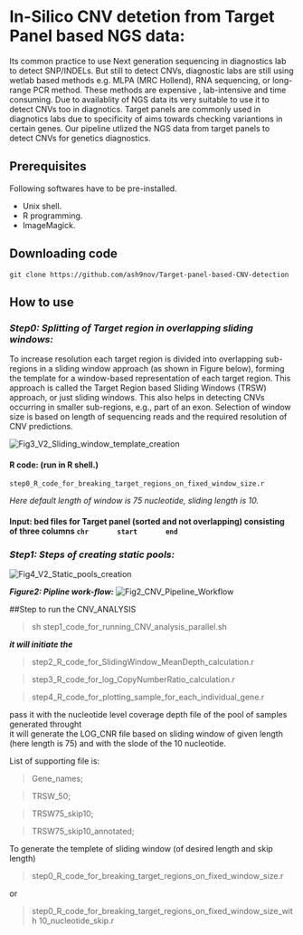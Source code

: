 # In-Silico CNV detetion from Target Panel based NGS data:
Its common practice to use Next generation sequencing in diagnostics lab to detect SNP/INDELs. But still to detect CNVs, diagnostic labs are still using wetlab based methods e.g. MLPA (MRC Hollend), RNA sequencing, or long-range PCR method. These methods are expensive , lab-intensive and time consuming. Due to availablity of NGS data its very suitable to use it to detect CNVs too in diagnotics.
Target panels are commonly used in diagnotics labs due to specificity of aims towards checking variantions in certain genes.
Our pipeline utlized the NGS data from target panels to detect CNVs for genetics diagnostics.

## Prerequisites 

Following softwares have to be pre-installed.
* Unix shell.
* R programming.
* ImageMagick. 

## Downloading code
	git clone https://github.com/ash9nov/Target-panel-based-CNV-detection
## How to use

### ***Step0: Splitting of Target region in overlapping sliding windows:***
To increase resolution each target region is divided into overlapping sub-regions in a sliding window approach (as shown in Figure below), forming the template for a window-based representation of each target region. This approach is called the Target Region based Sliding Windows (TRSW) approach, or just sliding windows. This also helps in detecting CNVs occurring in smaller sub-regions, e.g., part of an exon. Selection of window size is based on length of sequencing reads and the required resolution of CNV predictions.

![Fig3_V2_Sliding_window_template_creation](https://user-images.githubusercontent.com/8995865/115881888-80c81c80-a44c-11eb-9ffa-b96ef833e922.png)

#### R code: (run in R shell.)

`step0_R_code_for_breaking_target_regions_on_fixed_window_size.r`

*Here default length of window is 75 nucleotide, sliding length is 10.*

#### Input: bed files for Target panel (sorted and not overlapping) consisting of three columns  `chr		start		end`

### ***Step1: Steps of creating static pools:***

![Fig4_V2_Static_pools_creation](https://user-images.githubusercontent.com/8995865/115881916-89b8ee00-a44c-11eb-9e3b-0606e85b3ed9.png)


***Figure2: Pipline work-flow:***
![Fig2_CNV_Pipeline_Workflow](https://user-images.githubusercontent.com/8995865/115881872-7b6ad200-a44c-11eb-8eeb-aa3bdad62eed.png)





<!---
***Figure5: example plot of a CNV positive sample:***
![Fig5_V2_SVG _Plot_of_logCNR-score](https://user-images.githubusercontent.com/8995865/115881937-8e7da200-a44c-11eb-9cd5-83b35f987d67.png)
--->




##Step to run the CNV_ANALYSIS
> sh step1_code_for_running_CNV_analysis_parallel.sh

***it will initiate the***

> step2_R_code_for_SlidingWindow_MeanDepth_calculation.r

> step3_R_code_for_log_CopyNumberRatio_calculation.r

> step4_R_code_for_plotting_sample_for_each_individual_gene.r

pass it with the nucleotide level coverage depth file of the pool of samples generated throught <GATK DepthOfCoverage>  
it will generate the LOG_CNR file based on sliding window of given length (here length is 75) and with the slode of the 10 nucleotide.
  
List of supporting file is:
  
> Gene_names;

> TRSW_50;

> TRSW75_skip10;

> TRSW75_skip10_annotated;

To generate the templete of sliding window (of desired length and skip length)
 
> step0_R_code_for_breaking_target_regions_on_fixed_window_size.r

or

> step0_R_code_for_breaking_target_regions_on_fixed_window_size_with 10_nucleotide_skip.r

